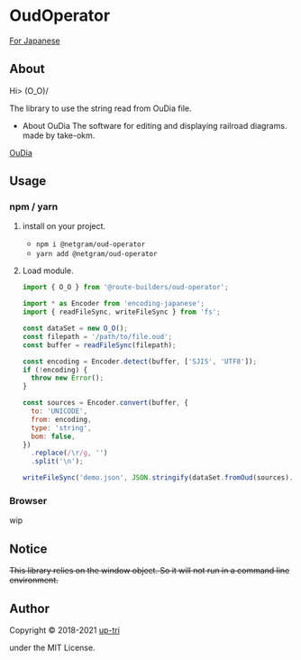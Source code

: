 # OudOperator

[For Japanese](README-ja.md)

## About

Hi> \(O_O)/

The library to use the string read from OuDia file.

- About OuDia
  The software for editing and displaying railroad diagrams.
  made by take-okm.

[OuDia](http://take-okm.a.la9.jp/oudia/)

## Usage

### npm / yarn

1.  install on your project.

    - `npm i @netgram/oud-operator`
    - `yarn add @netgram/oud-operator`

2.  Load module.

    ```js
    import { O_O } from '@route-builders/oud-operator';

    import * as Encoder from 'encoding-japanese';
    import { readFileSync, writeFileSync } from 'fs';

    const dataSet = new O_O();
    const filepath = '/path/to/file.oud';
    const buffer = readFileSync(filepath);

    const encoding = Encoder.detect(buffer, ['SJIS', 'UTF8']);
    if (!encoding) {
      throw new Error();
    }

    const sources = Encoder.convert(buffer, {
      to: 'UNICODE',
      from: encoding,
      type: 'string',
      bom: false,
    })
      .replace(/\r/g, '')
      .split('\n');

    writeFileSync('demo.json', JSON.stringify(dataSet.fromOud(sources).toJSON()));
    ```

### Browser

wip

## Notice

~~This library relies on the window object. So it will not run in a command line environment.~~

## Author

Copyright &copy; 2018-2021 [up-tri](https://github.com/up-tri/)

under the MIT License.
